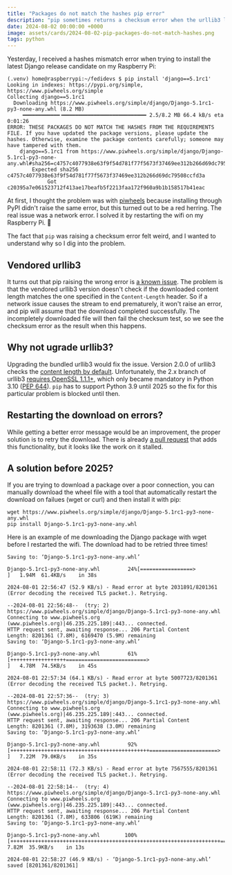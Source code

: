 ```yaml
---
title: "Packages do not match the hashes pip error"
description: "pip sometimes returns a checksum error when the urllib3 library is unable to parse a received TLS packet due to a network error. This pip issue will be resolved in 2025 when Python 3.9 is EOL, but you can get around it today by using wget or curl."
date: 2024-08-02 00:00:00 +0000
image: assets/cards/2024-08-02-pip-packages-do-not-match-hashes.png 
tags: python
---
```


Yesterday, I received a hashes mismatch error when trying to install the latest Django release candidate on my Raspberry Pi:

```
(.venv) home@raspberrypi:~/fedidevs $ pip install 'django==5.1rc1'
Looking in indexes: https://pypi.org/simple, https://www.piwheels.org/simple
Collecting django==5.1rc1
  Downloading https://www.piwheels.org/simple/django/Django-5.1rc1-py3-none-any.whl (8.2 MB)
     ━━━━━━━━━━━━╺━━━━━━━━━━━━━━━━━━━━━━━━━━━ 2.5/8.2 MB 66.4 kB/s eta 0:01:26
ERROR: THESE PACKAGES DO NOT MATCH THE HASHES FROM THE REQUIREMENTS FILE. If you have updated the package versions, please update the hashes. Otherwise, examine the package contents carefully; someone may have tampered with them.
    django==5.1rc1 from https://www.piwheels.org/simple/django/Django-5.1rc1-py3-none-any.whl#sha256=c4757c4077938e63f9f54d781f77f5673f37469ee312b266d69dc79508ccfd3a:
        Expected sha256 c4757c4077938e63f9f54d781f77f5673f37469ee312b266d69dc79508ccfd3a
             Got        c20395a7e061523712f413ae17beafb5f2213faa172f960a9b1b158517b41eac
```

At first, I thought the problem was with [piwheels](https://www.piwheels.org/) because installing through PyPI didn't raise the same error, but this turned out to be a red herring. The real issue was a network error. I solved it by restarting the wifi on my Raspberry Pi. 🤷

The fact that `pip` was raising a checksum error felt weird, and I wanted to understand why so I dig into the problem.

## Vendored urllib3

It turns out that pip raising the wrong error is [a known issue](https://github.com/pypa/pip/issues/11153). The problem is that the vendored urllib3 version doesn't check if the downloaded content length matches the one specified in the `Content-Length` header. So if a network issue causes the stream to end prematurely, it won't raise an error, and pip will assume that the download completed successfully. The incompletely downloaded file will then fail the checksum test, so we see the checksum error as the result when this happens.

## Why not ugrade urllib3? 

Upgrading the bundled urllib3 would fix the issue. Version 2.0.0 of urllib3 checks the [content length by default](https://github.com/urllib3/urllib3/pull/2514). Unfortunately, the 2.x branch of urllib3 [requires OpenSSL 1.1.1+](https://github.com/urllib3/urllib3/issues/2168), which only became mandatory in Python 3.10 ([PEP 644](https://peps.python.org/pep-0644/)). `pip` has to support Python 3.9 until 2025 so the fix for this particular problem is blocked until then.

## Restarting the download on errors?

While getting a better error message would be an improvement, the proper solution is to retry the download. There is already [a pull request](https://github.com/pypa/pip/pull/11180) that adds this functionality, but it looks like the work on it stalled.

## A solution before 2025?

If you are trying to download a package over a poor connection, you can manually download the wheel file with a tool that automatically restart the download on failues (wget or curl) and then install it with pip:

```
wget https://www.piwheels.org/simple/django/Django-5.1rc1-py3-none-any.whl
pip install Django-5.1rc1-py3-none-any.whl 
```

Here is an example of me downloading the Django package with wget before I restarted the wifi. The download had to be retried three times!

```
Saving to: ‘Django-5.1rc1-py3-none-any.whl’

Django-5.1rc1-py3-none-any.whl         24%[=================>                                                        ]   1.94M  61.4KB/s    in 38s

2024-08-01 22:56:47 (52.9 KB/s) - Read error at byte 2031891/8201361 (Error decoding the received TLS packet.). Retrying.

--2024-08-01 22:56:48--  (try: 2)  https://www.piwheels.org/simple/django/Django-5.1rc1-py3-none-any.whl
Connecting to www.piwheels.org (www.piwheels.org)|46.235.225.189|:443... connected.
HTTP request sent, awaiting response... 206 Partial Content
Length: 8201361 (7.8M), 6169470 (5.9M) remaining
Saving to: ‘Django-5.1rc1-py3-none-any.whl’

Django-5.1rc1-py3-none-any.whl         61%[++++++++++++++++++==========================>                             ]   4.78M  74.5KB/s    in 45s

2024-08-01 22:57:34 (64.1 KB/s) - Read error at byte 5007723/8201361 (Error decoding the received TLS packet.). Retrying.

--2024-08-01 22:57:36--  (try: 3)  https://www.piwheels.org/simple/django/Django-5.1rc1-py3-none-any.whl
Connecting to www.piwheels.org (www.piwheels.org)|46.235.225.189|:443... connected.
HTTP request sent, awaiting response... 206 Partial Content
Length: 8201361 (7.8M), 3193638 (3.0M) remaining
Saving to: ‘Django-5.1rc1-py3-none-any.whl’

Django-5.1rc1-py3-none-any.whl         92%[+++++++++++++++++++++++++++++++++++++++++++++======================>      ]   7.22M  79.0KB/s    in 35s

2024-08-01 22:58:11 (72.3 KB/s) - Read error at byte 7567555/8201361 (Error decoding the received TLS packet.). Retrying.

--2024-08-01 22:58:14--  (try: 4)  https://www.piwheels.org/simple/django/Django-5.1rc1-py3-none-any.whl
Connecting to www.piwheels.org (www.piwheels.org)|46.235.225.189|:443... connected.
HTTP request sent, awaiting response... 206 Partial Content
Length: 8201361 (7.8M), 633806 (619K) remaining
Saving to: ‘Django-5.1rc1-py3-none-any.whl’

Django-5.1rc1-py3-none-any.whl        100%[++++++++++++++++++++++++++++++++++++++++++++++++++++++++++++++++++++=====>]   7.82M  35.9KB/s    in 13s

2024-08-01 22:58:27 (46.9 KB/s) - ‘Django-5.1rc1-py3-none-any.whl’ saved [8201361/8201361]
```
